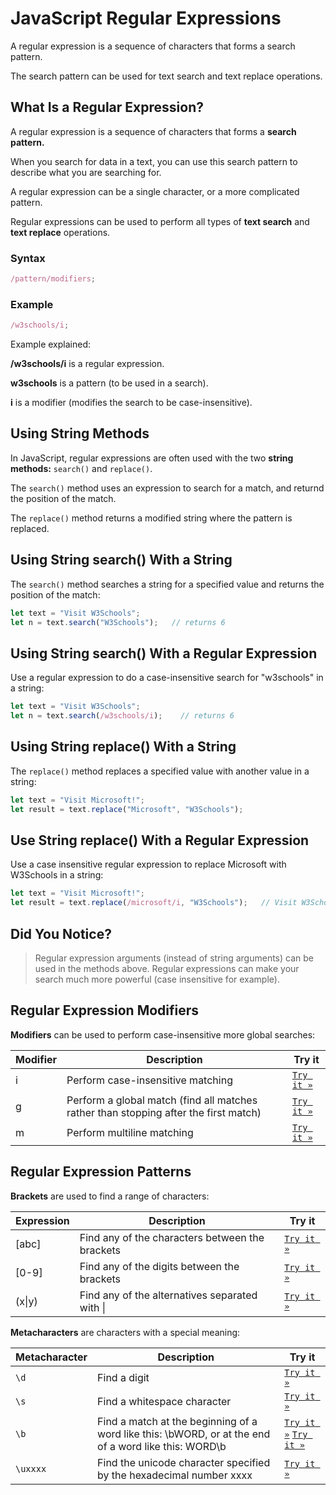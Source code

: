 # JavaScript Regular Expressions

A regular expression is a sequence of characters that forms a search pattern.

The search pattern can be used for text search and text replace operations.

## What Is a Regular Expression?

A regular expression is a sequence of characters that forms a **search pattern.**

When you search for data in a text, you can use this search pattern to describe what you are searching for.

A regular expression can be a single character, or a more complicated pattern.

Regular expressions can be used to perform all types of **text search** and **text replace** operations.

### Syntax

```javascript
/pattern/modifiers;
```

### Example

```javascript
/w3schools/i;
```

Example explained:

**/w3schools/i** is a regular expression.

**w3schools** is a pattern (to be used in a search).

**i** is a modifier (modifies the search to be case-insensitive).

## Using String Methods

In JavaScript, regular expressions are often used with the two **string methods:** `search()` and `replace()`.

The `search()` method uses an expression to search for a match, and returnd the position of the match.

The `replace()` method returns a modified string where the pattern is replaced.

## Using String search() With a String

The `search()` method searches a string for a specified value and returns the position of the match:

```javascript
let text = "Visit W3Schools";
let n = text.search("W3Schools");   // returns 6
```

## Using String search() With a Regular Expression

Use a regular expression to do a case-insensitive search for "w3schools" in a string:

```javascript
let text = "Visit W3Schools";
let n = text.search(/w3schools/i);    // returns 6
```

## Using String replace() With a String

The `replace()` method replaces a specified value with another value in a string:

```javascript
let text = "Visit Microsoft!";
let result = text.replace("Microsoft", "W3Schools");
```

## Use String replace() With a Regular Expression

Use a case insensitive regular expression to replace Microsoft with W3Schools in a string:

```javascript
let text = "Visit Microsoft!";
let result = text.replace(/microsoft/i, "W3Schools");   // Visit W3Schools!
```

## Did You Notice?

> Regular expression arguments (instead of string arguments) can be used in the methods above.
> Regular expressions can make your search much more powerful (case insensitive for example).

## Regular Expression Modifiers

**Modifiers** can be used to perform case-insensitive more global searches:

| Modifier | Description                                                                          | Try it                                                                       |
| -------- | ------------------------------------------------------------------------------------ | ---------------------------------------------------------------------------- |
| i        | Perform case-insensitive matching                                                    | [`Try it »`](https://www.w3schools.com/js/tryit.asp?filename=tryjs_regexp_i) |
| g        | Perform a global match (find all matches rather than stopping after the first match) | [`Try it »`](https://www.w3schools.com/js/tryit.asp?filename=tryjs_regexp_g) |
| m        | Perform multiline matching                                                           | [`Try it »`](https://www.w3schools.com/js/tryit.asp?filename=tryjs_regexp_m) |

## Regular Expression Patterns

**Brackets** are used to find a range of characters:

| Expression | Description                                     | Try it                                                                         |
| ---------- | ----------------------------------------------- | ------------------------------------------------------------------------------ |
| [abc]      | Find any of the characters between the brackets | [`Try it »`](https://www.w3schools.com/js/tryit.asp?filename=tryjs_regexp_abc) |
| [0-9]      | Find any of the digits between the brackets     | [`Try it »`](https://www.w3schools.com/js/tryit.asp?filename=tryjs_regexp_0-9) |
| (x\|y)     | Find any of the alternatives separated with \|  | [`Try it »`](https://www.w3schools.com/js/tryit.asp?filename=tryjs_regexp_xy)  |

**Metacharacters** are characters with a special meaning:

| Metacharacter | Description                                                                                          | Try it                                                                                                                                                     |
| ------------- | ---------------------------------------------------------------------------------------------------- | ---------------------------------------------------------------------------------------------------------------------------------------------------------- |
| `\d`          | Find a digit                                                                                         | [`Try it »`](https://www.w3schools.com/js/tryit.asp?filename=tryjs_regexp_d)                                                                               |
| `\s`          | Find a whitespace character                                                                          | [`Try it »`](https://www.w3schools.com/js/tryit.asp?filename=tryjs_regexp_s)                                                                               |
| `\b`          | Find a match at the beginning of a word like this: \bWORD, or at the end of a word like this: WORD\b | [`Try it »`](https://www.w3schools.com/js/tryit.asp?filename=tryjs_regexp_b) [`Try it »`](https://www.w3schools.com/js/tryit.asp?filename=tryjs_regexp_b2) |
| `\uxxxx`      | Find the unicode character specified by the hexadecimal number xxxx                                  | [`Try it »`](https://www.w3schools.com/js/tryit.asp?filename=tryjs_regexp_ux)                                                                              |